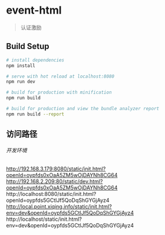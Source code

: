 # event-html

> 认证激励

## Build Setup

``` bash
# install dependencies
npm install

# serve with hot reload at localhost:8080
npm run dev

# build for production with minification
npm run build

# build for production and view the bundle analyzer report
npm run build --report
```

## 访问路径
###### 开发环境
  http://192.168.3.179:8080/static/init.html?openId=oypfds0xOaA5ZM5wOjDAYNh8CG64
  http://192.168.2.209:80/static/dev.html?openId=oypfds0xOaA5ZM5wOjDAYNh8CG64
  http://localhost:8080/static/init.html?openId=oypfds5GCtlJf5QoDqShGYGjAyz4
  http://local.point.xiqing.info/static/init.html?env=dev&openId=oypfds5GCtlJf5QoDqShGYGjAyz4
  http://localhost/static/init.html?env=dev&openId=oypfds5GCtlJf5QoDqShGYGjAyz4

